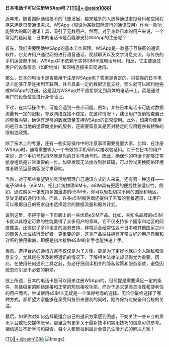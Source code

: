 **日本电话卡可以注册WSApp吗？[[TG💪+ @esim1088](https://t.me/s/esim1088)]**

近年来，随着国际通信技术的飞速发展，越来越多的人选择通过虚拟号码和应用程序来满足日常通讯需求。WSApp（假设为某款国际流行的通讯应用）作为一款功能强大的即时通讯工具，吸引了无数用户。然而，对于身处日本的用户来说，一个常见的疑问是：日本的电话卡是否能够支持WSApp的注册呢？

首先，我们需要明确WSApp的基本工作原理。WSApp是一款基于互联网的通讯软件，它允许用户通过网络进行语音通话、视频聊天以及文字消息交流。与传统的手机运营商不同，WSApp并不依赖于实体SIM卡或电话号码。相反，它主要通过用户的设备信息（如IP地址）和网络连接来实现通讯。

那么，日本的电话卡是否能用于注册WSApp呢？答案是肯定的。只要你的日本电话卡能够正常连接到互联网，并且具备一定的数据流量支持，那么就可以顺利地完成WSApp的注册。这是因为WSApp并不直接绑定到具体的电话卡上，而是通过用户的设备信息进行身份验证。

不过，在实际操作中，可能会遇到一些小问题。例如，某些日本电话卡可能对数据流量有一定的限制，导致网络连接不稳定。在这种情况下，建议用户提前检查自己的套餐内容，确保有足够的数据流量支持WSApp的正常使用。此外，如果你使用的是日本当地的运营商提供的服务，还需要留意其是否对特定的应用程序有特殊的限制或政策。

除了技术上的考量，还有一些实际操作中的注意事项需要提醒大家。比如，在注册WSApp时，通常需要输入一个有效的手机号码以接收验证码。对于在日本的用户来说，这个手机号码自然就是你的日本电话号码。因此，确保你的电话卡能够正常接收短信是非常重要的一步。如果发现无法接收到验证码，可以尝试更换网络环境或者联系运营商客服寻求帮助。

当然，对于那些希望更加灵活地管理自己通讯方式的人来说，还有另一种选择——电子SIM卡（eSIM）。相比传统物理SIM卡，eSIM具有更高的便捷性和适应性。例如，通过购买一张支持多国漫游的eSIM卡，你可以轻松切换不同的国家和地区，享受无缝的通讯体验。而且，许多eSIM服务商还提供了丰富的套餐选项，让用户可以根据自己的需求自由选择适合的数据流量和服务计划。

说到这里，不得不提一下市面上的一些优质eSIM产品。比如，某知名品牌的eSIM卡就以其稳定可靠的性能赢得了众多用户的青睐。它不仅支持多个国家和地区的网络覆盖，还提供了多种语言的服务支持，非常适合经常往返于日本和其他国家之间的商务人士或旅行爱好者。更重要的是，这类产品往往拥有非常友好的用户界面和详细的使用指南，即便是初次接触eSIM的新手也能快速上手。

当然，选择合适的通讯方案不仅仅是为了方便，更是为了更好地保护个人隐私和信息安全。尤其是在涉及跨境通讯的情况下，了解相关法律法规显得尤为重要。因此，在使用任何通讯工具之前，务必仔细阅读相关的隐私政策和服务条款，避免因疏忽而引发不必要的麻烦。

综上所述，日本的电话卡是可以用来注册WSApp的，但前提是需要满足一定的条件，包括稳定的网络连接和正常的短信接收功能。而对于追求更高灵活性和便利性的用户而言，尝试使用eSIM卡无疑是一个值得考虑的选择。无论你最终选择了哪种方式，都希望大家能够在享受科技带来便利的同时，始终保持对安全和合规的关注。

最后，如果你对如何选择最适合自己的通讯方案感到困惑，不妨关注一些专业的资讯平台或社交媒体账号，那里会有更多关于最新技术和实用技巧的信息可供参考。相信通过不断学习和探索，每个人都能找到最适合自己生活方式的解决方案！

[[TG💪+ @esim1088](https://t.me/s/esim1088) ![Image](https://i.postimg.cc/4NQfJmqS/Snipaste-2025-05-13-00-14-12.png)]